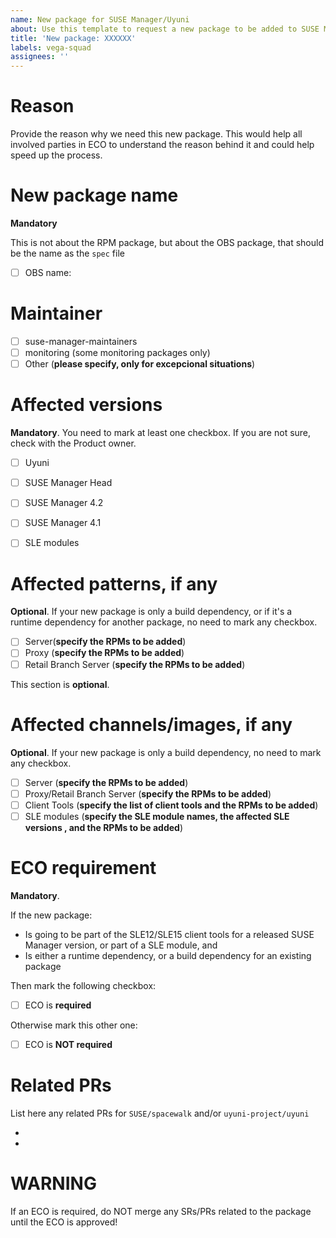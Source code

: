 ```yaml
---
name: New package for SUSE Manager/Uyuni
about: Use this template to request a new package to be added to SUSE Manager/Uyuni
title: 'New package: XXXXXX'
labels: vega-squad
assignees: ''
---
```

# Reason

Provide the reason why we need this new package. This would help all involved parties in ECO to understand the reason behind it and could help speed up the process.

# New package name

**Mandatory**

This is not about the RPM package, but about the OBS package, that should be the name as the `spec` file

- [ ] OBS name: 

# Maintainer

- [ ] suse-manager-maintainers
- [ ] monitoring (some monitoring packages only)
- [ ] Other (**please specify, only for excepcional situations**)

# Affected versions

**Mandatory**. You need to mark at least one checkbox. If you are not sure, check with the Product owner.

- [ ] Uyuni
- [ ] SUSE Manager Head
- [ ] SUSE Manager 4.2
- [ ] SUSE Manager 4.1
- [ ] SLE modules


# Affected patterns, if any

**Optional**. If your new package is only a build dependency, or if it's a runtime dependency for another package, no need to mark any checkbox. 

- [ ] Server(**specify the RPMs to be added**)
- [ ] Proxy (**specify the RPMs to be added**)
- [ ] Retail Branch Server (**specify the RPMs to be added**)

This section is **optional**. 

# Affected channels/images, if any

**Optional**. If your new package is only a build dependency, no need to mark any checkbox.

- [ ] Server (**specify the RPMs to be added**)
- [ ] Proxy/Retail Branch Server (**specify the RPMs to be added**)
- [ ] Client Tools (**specify the list of client tools and the RPMs to be added**)
- [ ] SLE modules (**specify the SLE module names, the affected SLE versions , and the RPMs to be added**)

# ECO requirement

**Mandatory**.

If the new package:
- Is going to be part of the SLE12/SLE15 client tools for a released SUSE Manager version, or part of a SLE module, and
- Is either a runtime dependency, or a build dependency for an existing package

Then mark the following checkbox:
- [ ] ECO is **required**

Otherwise mark this other one:
- [ ] ECO is **NOT required**

# Related PRs

List here any related PRs for `SUSE/spacewalk` and/or `uyuni-project/uyuni`

-
-

# WARNING

If an ECO is required, do NOT merge any SRs/PRs related to the package until the ECO is approved!
